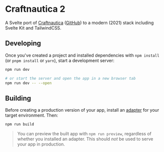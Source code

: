 # Craftnautica 2

A Svelte port of [Craftnautica](https://craftnautica.netlify.app) ([GitHub](https://github.com/breadthe/craftnautica)) to a modern (2021) stack including Svelte Kit and TailwindCSS.

## Developing

Once you've created a project and installed dependencies with `npm install` (or `pnpm install` or `yarn`), start a development server:

```bash
npm run dev

# or start the server and open the app in a new browser tab
npm run dev -- --open
```

## Building

Before creating a production version of your app, install an [adapter](https://kit.svelte.dev/docs#adapters) for your target environment. Then:

```bash
npm run build
```

> You can preview the built app with `npm run preview`, regardless of whether you installed an adapter. This should _not_ be used to serve your app in production.

